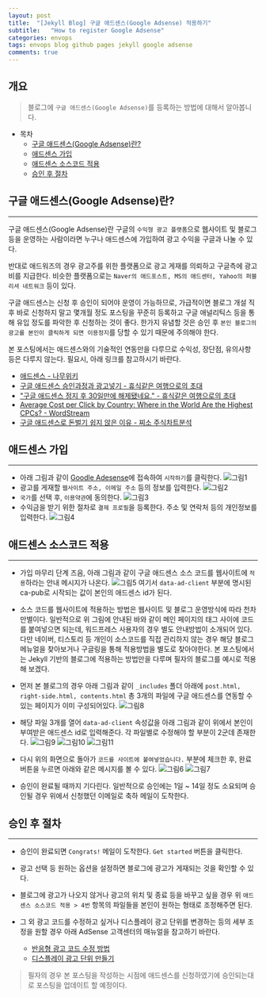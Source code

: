 ```yaml
---
layout: post
title:  "[Jekyll Blog] 구글 애드센스(Google Adsense) 적용하기"
subtitle:   "How to register Google Adsense"
categories: envops
tags: envops blog github pages jekyll google adsense 
comments: true
---
```



## 개요
> 블로그에 `구글 애드센스(Google Adsense)`를 등록하는 방법에 대해서 알아봅니다.  
  
- 목차
	- [구글 애드센스(Google Adsense)란?](#구글-애드센스google-adsense란)
	- [애드센스 가입](#애드센스-가입)
	- [애드센스 소스코드 적용](#애드센스-소스코드-적용)  
	- [승인 후 절차](#승인-후-절차)
  
  
## 구글 애드센스(Google Adsense)란? 
---
구글 애드센스(Google Adsense)란 구글의 `수익형 광고 플랫폼`으로 웹사이트 및 블로그 등을 운영하는 사람이라면 누구나 애드센스에 가입하여 광고 수익을 구글과 나눌 수 있다. 

반대로 애드워즈의 경우 광고주를 위한 플랫폼으로 광고 게재를 의뢰하고 구글측에 광고비를 지급한다. 비슷한 플랫폼으로는 `Naver의 애드포스트, MS의 애드센터, Yahoo의 퍼블리셔 네트워크` 등이 있다.

구글 애드센스는 신청 후 승인이 되어야 운영이 가능하므로, 가급적이면 블로그 개설 직후 바로 신청하지 말고 몇개월 정도 포스팅을 꾸준히 등록하고 구글 애널리틱스 등을 통해 유입 정도를 파악한 후 신청하는 것이 좋다. 한가지 유념할 것은 승인 후 `본인 블로그의 광고를 본인이 클릭하게 되면 이용정지`를 당할 수 있기 때문에 주의해야 한다.

본 포스팅에서는 애드센스와의 기술적인 연동만을 다루므로 수익성, 장단점, 유의사항 등은 다루지 않는다. 필요시, 아래 링크를 참고하시기 바란다.
* [애드센스 - 나무위키](https://namu.wiki/w/%EC%95%A0%EB%93%9C%EC%84%BC%EC%8A%A4)
* [구글 애드센스 승인과정과 광고넣기 - 휴식같은 여행으로의 초대](https://invitetour.tistory.com/38)
* ["구글 애드센스 정지 후 30일만에 해제됐네요." - 휴식같은 여행으로의 초대](https://invitetour.tistory.com/128)
* [Average Cost per Click by Country: Where in the World Are the Highest CPCs? - WordStream](https://www.wordstream.com/blog/ws/2015/07/06/average-cost-per-click)
* [구글 애드센스로 돈벌기 쉽지 않은 이유 - 찌소 주식차트분석](https://jjisso.tistory.com/317)

## 애드센스 가입
---
+ 아래 그림과 같이 [Goodle Adesense](https://www.google.com/adsense/)에 접속하여 `시작하기`를 클릭한다.
  ![그림1](https://theorydb.github.io/assets/img/envops/2020-04-20-envops-blog-how-to-register-google-adsense-1.png)
+ 광고를 게재할 `웹사이트 주소, 이메일 주소` 등의 정보를 입력한다.
  ![그림2](https://theorydb.github.io/assets/img/envops/2020-04-20-envops-blog-how-to-register-google-adsense-2.png)
+ `국가`를 선택 후, `이용약관`에 동의한다.
  ![그림3](https://theorydb.github.io/assets/img/envops/2020-04-20-envops-blog-how-to-register-google-adsense-3.png)
+ 수익금을 받기 위한 절차로 `결제 프로필`을 등록한다. 주소 및 연락처 등의 개인정보를 입력한다.
  ![그림4](https://theorydb.github.io/assets/img/envops/2020-04-20-envops-blog-how-to-register-google-adsense-4.png)

## 애드센스 소스코드 적용
---
* 가입 마무리 단계 즈음, 아래 그림과 같이 구글 애드센스 소스 코드를 웹사이트에 `적용`하라는 안내 메시지가 나온다. 
  ![그림5](https://theorydb.github.io/assets/img/envops/2020-04-20-envops-blog-how-to-register-google-adsense-5.png)
  여기서 `data-ad-client` 부분에 명시된 ca-pub로 시작되는 값이 본인의 애드센스 id가 된다. 

* 소스 코드를 웹사이트에 적용하는 방법은 웹사이트 및 블로그 운영방식에 따라 천차만별이다. 일반적으로 위 그림에 안내된 바와 같이 메인 페이지의 <head>태그 사이에 코드를 붙여넣으면 되는데, 워드프레스 사용자의 경우 별도 안내방법이 소개되어 있다. 다만 네이버, 티스토리 등 개인이 소스코드를 직접 관리하지 않는 경우 해당 블로그 메뉴얼을 찾아보거나 구글링을 통해 적용방법을 별도로 찾아야한다. 본 포스팅에서는 Jekyll 기반의 블로그에 적용하는 방법만을 다루며 필자의 블로그를 예시로 적용해 보겠다.

* 먼저 본 블로그의 경우 아래 그림과 같이 `_includes` 폴더 아래에 `post.html, right-side.html, contents.html` 총 3개의 파일에 구글 애드센스를 연동할 수 있는 페이지가 이미 구성되어있다. 
  ![그림8](https://theorydb.github.io/assets/img/envops/2020-04-20-envops-blog-how-to-register-google-adsense-8.png)

* 해당 파일 3개를 열어 `data-ad-client` 속성값을 아래 그림과 같이 위에서 본인이 부여받은 애드센스 id로 입력해준다. 각 파일별로 수정해야 할 부분이 2군데 존재한다.
  ![그림9](https://theorydb.github.io/assets/img/envops/2020-04-20-envops-blog-how-to-register-google-adsense-9.png)
  ![그림10](https://theorydb.github.io/assets/img/envops/2020-04-20-envops-blog-how-to-register-google-adsense-10.png)
  ![그림11](https://theorydb.github.io/assets/img/envops/2020-04-20-envops-blog-how-to-register-google-adsense-11.png)

* 다시 위의 화면으로 돌아가 `코드를 사이트에 붙여넣었습니다.` 부분에 체크한 후, 완료 버튼을 누르면 아래와 같은 메시지를 볼 수 있다.
  ![그림6](https://theorydb.github.io/assets/img/envops/2020-04-20-envops-blog-how-to-register-google-adsense-6.png)
  ![그림7](https://theorydb.github.io/assets/img/envops/2020-04-20-envops-blog-how-to-register-google-adsense-7.png)

* 승인이 완료될 때까지 기다린다. 일반적으로 승인에는 1일 ~ 14일 정도 소요되며 승인될 경우 위에서 신청했던 이메일로 축하 메일이 도착한다.

## 승인 후 절차
---
* 승인이 완료되면 `Congrats!` 메일이 도착한다. `Get started` 버튼을 클릭한다.

* 광고 선택 등 원하는 옵션을 설정하면 블로그에 광고가 게재되는 것을 확인할 수 있다.

* 블로그에 광고가 나오지 않거나 광고의 위치 및 종료 등을 바꾸고 싶을 경우 위 `애드센스 소스코드 적용 > 4번` 항목의 파일들을 본인이 원하는 형태로 조정해주면 된다. 

* 그 외 광고 코드를 수정하고 싶거나 디스플레이 광고 단위를 변경하는 등의 세부 조정을 원할 경우 아래 AdSense 고객센터의 매뉴얼을 참고하기 바란다.
  + [반응형 광고 코드 수정 방법](https://support.google.com/adsense/answer/9183363?hl=ko)
  + [디스플레이 광고 단위 만들기](https://support.google.com/adsense/answer/9274025?visit_id=637229849626433504-2364562223&rd=1)

> 필자의 경우 본 포스팅을 작성하는 시점에 애드센스를 신청하였기에 승인되는대로 포스팅을 업데이트 할 예정이다. 



